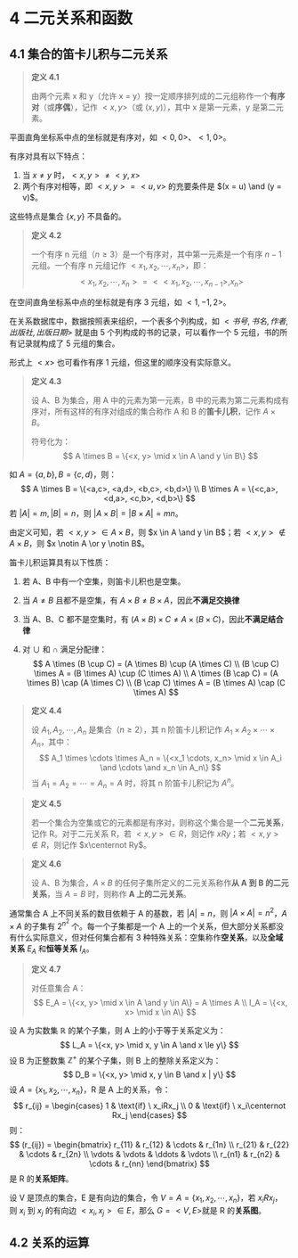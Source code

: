 # 4 二元关系和函数

## 4.1 集合的笛卡儿积与二元关系

>   **定义 4.1**
>
>   由两个元素 x 和 y（允许 x = y）按一定顺序排列成的二元组称作一个**有序对**（或**序偶**），记作 $<x, y>$（或 $(x, y)$），其中 x 是第一元素，y 是第二元素。

平面直角坐标系中点的坐标就是有序对，如 $<0, 0>$、$<1, 0>$。

有序对具有以下特点：

1.   当 $x \ne y$ 时，$<x, y> \ne <y, x>$
2.   两个有序对相等，即 $<x, y> = <u, v>$ 的充要条件是 $(x = u) \and (y = v)$。

这些特点是集合 $\{x,y\}$ 不具备的。

>   **定义 4.2**
>
>   一个有序 n 元组（$n \ge 3$）是一个有序对，其中第一元素是一个有序 $n - 1$ 元组。一个有序 n 元组记作 $<x_1, x_2, \cdots, x_n>$，即：
>   $$
>   <x_1, x_2, \cdots, x_n> = <<x_1, x_2, \cdots, x_{n-1}>, x_n>
>   $$

在空间直角坐标系中点的坐标就是有序 3 元组，如 $<1, -1, 2>$。

在关系数据库中，数据按照表来组织，一个表多个列构成，如 $<书号, 书名, 作者, 出版社, 出版日期>$ 就是由 5 个列构成的书的记录，可以看作一个 5 元组，书的所有记录就构成了 5 元组的集合。

形式上 $<x>$ 也可看作有序 1 元组，但这里的顺序没有实际意义。

>   **定义 4.3**
>
>   设 A、B 为集合，用 A 中的元素为第一元素，B 中的元素为第二元素构成有序对，所有这样的有序对组成的集合称作 A 和 B 的**笛卡儿积**，记作 $A \times B$。
>
>   符号化为：
>   $$
>   A \times B = \{<x, y> \mid x \in A \and y \in B\}
>   $$

如 $A = \{a,b\}, B = \{c,d\}$，则：
$$
A \times B = \{<a,c>, <a,d>, <b,c>, <b,d>\} \\
B \times A = \{<c,a>, <d,a>, <c,b>, <d,b>\}
$$
若 $|A| = m, |B| = n$，则 $|A \times B| = |B \times A| = mn$。

由定义可知，若 $<x, y> \in A \times B$，则 $x \in A \and y \in B$；若 $<x, y> \notin A \times B$，则 $x \notin A \or y \notin B$。

笛卡儿积运算具有以下性质：

1.   若 A、B 中有一个空集，则笛卡儿积也是空集。

2.   当 $A \ne B$ 且都不是空集，有 $A \times B \ne B \times A$，因此**不满足交换律**

3.   当 A、B、C 都不是空集时，有 $(A \times B) \times C \ne A \times (B \times C)$，因此**不满足结合律**

4.   对 $\cup$ 和 $\cap$ 满足分配律：
     $$
     A \times (B \cup C) = (A \times B) \cup (A \times C) \\
     (B \cup C) \times A = (B \times A) \cup (C \times A) \\
     A \times (B \cap C) = (A \times B) \cap (A \times C) \\
     (B \cap C) \times A = (B \times A) \cap (C \times A)
     $$

>   **定义 4.4**
>
>   设 $A_1, A_2, \cdots, A_n$ 是集合（$n \ge 2$），其 n 阶笛卡儿积记作 $A_1 \times A_2 \times \cdots \times A_n$，其中：
>   $$
>   A_1 \times \cdots \times A_n = \{<x_1 \cdots, x_n> \mid x \in A_i \and \cdots \and x_n \in A_n\}
>   $$
>   当 $A_1 = A_2 = \cdots = A_n = A$ 时，将其 n 阶笛卡儿积记为 $A^n$。

>   **定义 4.5**
>
>   若一个集合为空集或它的元素都是有序对，则称这个集合是一个**二元关系**，记作 R。对于二元关系 R，若 $<x, y> \in R$，则记作 $xRy$；若 $<x, y> \notin R$，则记作 $x\centernot Ry$。

>   **定义 4.6**
>
>   设 A、B 为集合，$A \times B$ 的任何子集所定义的二元关系称作**从 A 到 B 的二元关系**，当 $A = B$ 时，则称作 **A 上的二元关系**。

通常集合 A 上不同关系的数目依赖于 A 的基数，若 $|A| = n$，则 $|A \times A| = n^2$，$A \times A$ 的子集有 $2^{n^2}$ 个。每一个子集都是一个 A 上的一个关系，但大部分关系都没有什么实际意义，但对任何集合都有 3 种特殊关系：空集称作**空关系**，以及**全域关系** $E_A$ 和**恒等关系** $I_A$。

>   **定义 4.7**
>
>   对任意集合 A：
>   $$
>   E_A = \{<x, y> \mid x \in A \and y \in A\} = A \times A \\
>   I_A = \{<x, x> \mid x \in A\}
>   $$

设 A 为实数集 $\mathbb{R}$ 的某个子集，则 A 上的小于等于关系定义为：
$$
L_A = \{<x, y> \mid x, y \in A \and x \le y\}
$$
设 B 为正整数集 $\mathbb{Z^+}$ 的某个子集，则 B 上的整除关系定义为：
$$
D_B = \{<x, y> \mid x, y \in B \and x | y\}
$$
设 $A = \{x_1, x_2, \cdots, x_n\}$，R 是 A 上的关系，令：
$$
r_{ij} = \begin{cases}
1 & \text{if} \ x_iRx_j \\
0 & \text{if} \ x_i\centernot Rx_j
\end{cases}
$$
则：
$$
(r_{ij}) = \begin{bmatrix}
r_{11} & r_{12} & \cdots & r_{1n} \\
r_{21} & r_{22} & \cdots & r_{2n} \\
\vdots & \vdots & \ddots & \vdots \\
r_{n1} & r_{n2} & \cdots & r_{nn}
\end{bmatrix}
$$
是 R 的**关系矩阵**。

设 V 是顶点的集合，E 是有向边的集合，令 $V = A = \{x_1, x_2, \cdots, x_n\}$，若 $x_iRx_j$，则 $x_i$ 到 $x_j$ 的有向边 $<x_i, x_j> \in E$，那么 $G = <V, E>$​ 就是 R 的**关系图**。

## 4.2 关系的运算

